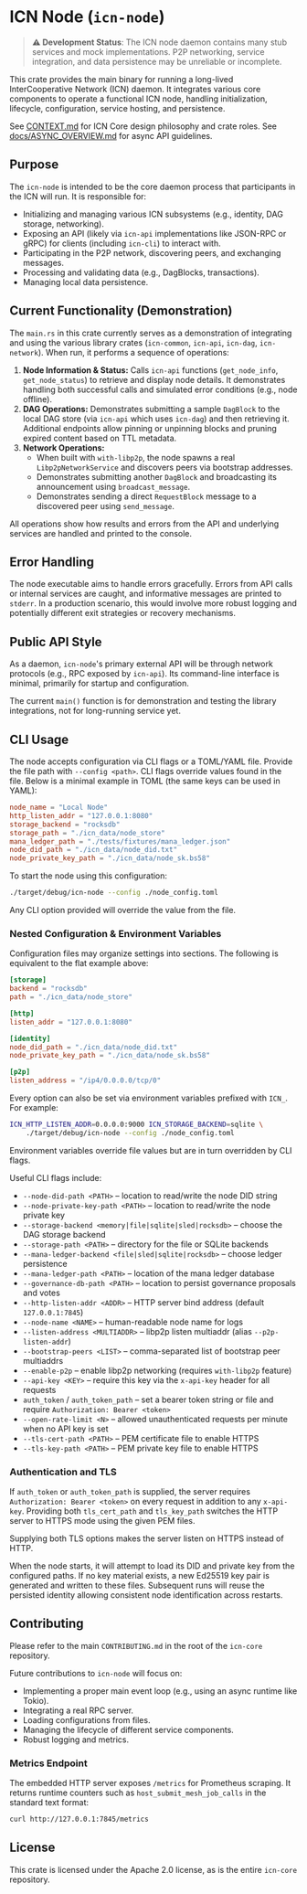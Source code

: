 # ICN Node (`icn-node`)

> **⚠️ Development Status**: The ICN node daemon contains many stub services and mock implementations. P2P networking, service integration, and data persistence may be unreliable or incomplete.

This crate provides the main binary for running a long-lived InterCooperative Network (ICN) daemon.
It integrates various core components to operate a functional ICN node, handling initialization,
lifecycle, configuration, service hosting, and persistence.

See [CONTEXT.md](../../CONTEXT.md) for ICN Core design philosophy and crate roles.
See [docs/ASYNC_OVERVIEW.md](../../docs/ASYNC_OVERVIEW.md) for async API guidelines.

## Purpose

The `icn-node` is intended to be the core daemon process that participants in the ICN will run.
It is responsible for:

*   Initializing and managing various ICN subsystems (e.g., identity, DAG storage, networking).
*   Exposing an API (likely via `icn-api` implementations like JSON-RPC or gRPC) for clients (including `icn-cli`) to interact with.
*   Participating in the P2P network, discovering peers, and exchanging messages.
*   Processing and validating data (e.g., DagBlocks, transactions).
*   Managing local data persistence.

## Current Functionality (Demonstration)

The `main.rs` in this crate currently serves as a demonstration of integrating and using the various library crates (`icn-common`, `icn-api`, `icn-dag`, `icn-network`). When run, it performs a sequence of operations:

1.  **Node Information & Status:** Calls `icn-api` functions (`get_node_info`, `get_node_status`) to retrieve and display node details. It demonstrates handling both successful calls and simulated error conditions (e.g., node offline).
2.  **DAG Operations:** Demonstrates submitting a sample `DagBlock` to the local DAG store (via `icn-api` which uses `icn-dag`) and then retrieving it.
    Additional endpoints allow pinning or unpinning blocks and pruning expired content based on TTL metadata.
3.  **Network Operations:**
    *   When built with `with-libp2p`, the node spawns a real `Libp2pNetworkService` and discovers peers via bootstrap addresses.
    *   Demonstrates submitting another `DagBlock` and broadcasting its announcement using `broadcast_message`.
    *   Demonstrates sending a direct `RequestBlock` message to a discovered peer using `send_message`.

All operations show how results and errors from the API and underlying services are handled and printed to the console.

## Error Handling

The node executable aims to handle errors gracefully. Errors from API calls or internal services are caught, and informative messages are printed to `stderr`. In a production scenario, this would involve more robust logging and potentially different exit strategies or recovery mechanisms.

## Public API Style

As a daemon, `icn-node`'s primary external API will be through network protocols (e.g., RPC exposed by `icn-api`). Its command-line interface is minimal, primarily for startup and configuration.

The current `main()` function is for demonstration and testing the library integrations, not for long-running service yet.

## CLI Usage

The node accepts configuration via CLI flags or a TOML/YAML file. Provide the
file path with `--config <path>`. CLI flags override values found in the file.
Below is a minimal example in TOML (the same keys can be used in YAML):

```toml
node_name = "Local Node"
http_listen_addr = "127.0.0.1:8080"
storage_backend = "rocksdb"
storage_path = "./icn_data/node_store"
mana_ledger_path = "./tests/fixtures/mana_ledger.json"
node_did_path = "./icn_data/node_did.txt"
node_private_key_path = "./icn_data/node_sk.bs58"
```

To start the node using this configuration:

```bash
./target/debug/icn-node --config ./node_config.toml
```

Any CLI option provided will override the value from the file.

### Nested Configuration & Environment Variables

Configuration files may organize settings into sections. The following is
equivalent to the flat example above:

```toml
[storage]
backend = "rocksdb"
path = "./icn_data/node_store"

[http]
listen_addr = "127.0.0.1:8080"

[identity]
node_did_path = "./icn_data/node_did.txt"
node_private_key_path = "./icn_data/node_sk.bs58"

[p2p]
listen_address = "/ip4/0.0.0.0/tcp/0"
```

Every option can also be set via environment variables prefixed with `ICN_`.
For example:

```bash
ICN_HTTP_LISTEN_ADDR=0.0.0.0:9000 ICN_STORAGE_BACKEND=sqlite \
    ./target/debug/icn-node --config ./node_config.toml
```

Environment variables override file values but are in turn overridden by CLI
flags.

Useful CLI flags include:

* `--node-did-path <PATH>` – location to read/write the node DID string
* `--node-private-key-path <PATH>` – location to read/write the node private key
* `--storage-backend <memory|file|sqlite|sled|rocksdb>` – choose the DAG storage backend
* `--storage-path <PATH>` – directory for the file or SQLite backends
* `--mana-ledger-backend <file|sled|sqlite|rocksdb>` – choose ledger persistence
* `--mana-ledger-path <PATH>` – location of the mana ledger database
* `--governance-db-path <PATH>` – location to persist governance proposals and votes
* `--http-listen-addr <ADDR>` – HTTP server bind address (default `127.0.0.1:7845`)
* `--node-name <NAME>` – human-readable node name for logs
* `--listen-address <MULTIADDR>` – libp2p listen multiaddr (alias `--p2p-listen-addr`)
* `--bootstrap-peers <LIST>` – comma-separated list of bootstrap peer multiaddrs
* `--enable-p2p` – enable libp2p networking (requires `with-libp2p` feature)
* `--api-key <KEY>` – require this key via the `x-api-key` header for all requests
* `auth_token` / `auth_token_path` – set a bearer token string or file and require `Authorization: Bearer <token>`
* `--open-rate-limit <N>` – allowed unauthenticated requests per minute when no API key is set
* `--tls-cert-path <PATH>` – PEM certificate file to enable HTTPS
* `--tls-key-path <PATH>` – PEM private key file to enable HTTPS

### Authentication and TLS

If `auth_token` or `auth_token_path` is supplied, the server requires
`Authorization: Bearer <token>` on every request in addition to any `x-api-key`.
Providing both `tls_cert_path` and `tls_key_path` switches the HTTP server to
HTTPS mode using the given PEM files.

Supplying both TLS options makes the server listen on HTTPS instead of HTTP.

When the node starts, it will attempt to load its DID and private key from the
configured paths. If no key material exists, a new Ed25519 key pair is generated
and written to these files. Subsequent runs will reuse the persisted identity
allowing consistent node identification across restarts.

## Contributing

Please refer to the main `CONTRIBUTING.md` in the root of the `icn-core` repository.

Future contributions to `icn-node` will focus on:
*   Implementing a proper main event loop (e.g., using an async runtime like Tokio).
*   Integrating a real RPC server.
*   Loading configurations from files.
*   Managing the lifecycle of different service components.
*   Robust logging and metrics.

### Metrics Endpoint

The embedded HTTP server exposes `/metrics` for Prometheus scraping. It returns
runtime counters such as `host_submit_mesh_job_calls` in the standard text
format:

```bash
curl http://127.0.0.1:7845/metrics
```

## License

This crate is licensed under the Apache 2.0 license, as is the entire `icn-core` repository. 